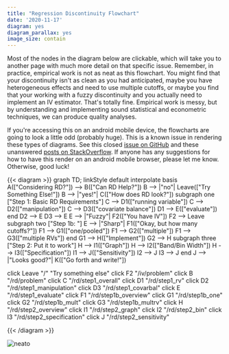 ```yaml
---
title: "Regression Discontinuity Flowchart"
date: '2020-11-17'
diagram: yes
diagram_parallax: yes
image_size: contain
---
```


Most of the nodes in the diagram below are clickable, which will take you to another page with much more detail on that specific issue. Remember, in practice, empirical work is not as neat as this flowchart. You might find that your discontinuity isn't as clean as you had anticipated, maybe you have heterogeneous effects and need to use multiple cutoffs, or maybe you find that your working with a fuzzy discontinuity and you actually need to implement an IV estimator. That's totally fine.  Empirical work is messy, but by understanding and implementing sound statistical and econometric techniques, we can produce quality analyses. 


If you're accessing this on an android mobile device, the flowcharts are going to look a little odd (probably huge). This is a known issue in rendering these types of diagrams. See this closed [issue on GitHub](https://github.com/mermaid-js/mermaid/issues/816) and these unanswered [posts on StackOverflow](https://stackoverflow.com/search?q=%5Bmermaid%5D+chrome). If anyone has any suggestions for how to have this render on an android mobile browser, please let me know. Otherwise, good luck!


{{< diagram >}}
graph TD;
    linkStyle default interpolate basis
    A(["Considering RD?"]) --> B(["Can RD Help?"])
    B --> |"no"| Leave(["Try Something Else!"])
    B --> |"yes!"| C(["How does RD look?"])
    subgraph one ["Step 1: Basic RD Requirements"]
    C --> D1(["running variable"])
    C --> D2(["manipulation"])
    C --> D3(["covariate balance"])
    D1 --> E(["evaluate"])
    end
    D2 --> E
    D3 --> E
    E --> |"Fuzzy"| F2(["You have IV"])
    F2 --> Leave
    subgraph two ["Step 1b: "]
    E --> |"Sharp"| F1(["Okay, but how many cutoffs?"])
    F1 --> G1(["one/pooled"])
    F1 --> G2(["multiple"])
    F1 --> G3(["multiple RVs"])
    end
    G1 --> H(["Implement"])
    G2 --> H
    subgraph three ["Step 2: Put it to work"]
    H --> I1(["Graph"])
    H --> I2(["Band/Bin Width"])
    H --> I3(["Specification"])
    I1 --> J(["Sensitivity"])
    I2 --> J
    I3 --> J
    end
    J --> |"Looks good?"| K(["Go forth and write!"])
    
   click Leave "/" "Try something else"
   click F2 "/iv/problem"
   click B "/rd/problem"
   click C "/rd/step1_overall"
   click D1 "/rd/step1_rv"
   click D2 "/rd/step1_manipulation"
   click D3 "/rd/step1_covarbal"
   click E "/rd/step1_evaluate"
   click F1 "/rd/step1b_overview"
   click G1 "/rd/step1b_one"
   click G2 "/rd/step1b_mult"
   click G3 "/rd/step1b_multrv"
   click H "/rd/step2_overview"
   click I1 "/rd/step2_graph"
   click I2 "/rd/step2_bin"
   click I3 "/rd/step2_specification"
   click J "/rd/step2_sensitivity"

{{< /diagram >}}

<img src="https://media.giphy.com/media/3oKIPuBx0SDOhdISAw/giphy.gif#center" alt="neato">

 
